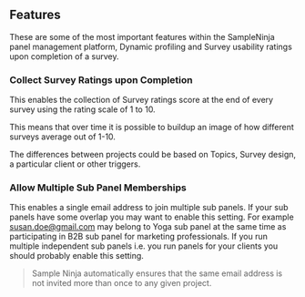 ## Features
These are some of the most important features within the SampleNinja panel management platform,  Dynamic profiling and Survey usability ratings upon completion of a survey.

### Collect Survey Ratings upon Completion
This enables the collection of Survey ratings score at the end of every survey using the rating scale of 1 to 10.

This means that over time it is possible to buildup an image of how different surveys average out of 1-10.

The differences between projects could be based on Topics, Survey design, a particular client or other triggers.

### Allow Multiple Sub Panel Memberships
This enables a single email address to join multiple sub panels. If your sub panels have some overlap you may want to enable this setting. For example susan.doe@gmail.com may belong to Yoga sub panel at the same time as participating in B2B sub panel for marketing professionals. If you run multiple independent sub panels i.e. you run panels for your clients you should probably enable this setting.

> Sample Ninja automatically ensures that the same email address is not invited more than once to any given project.
